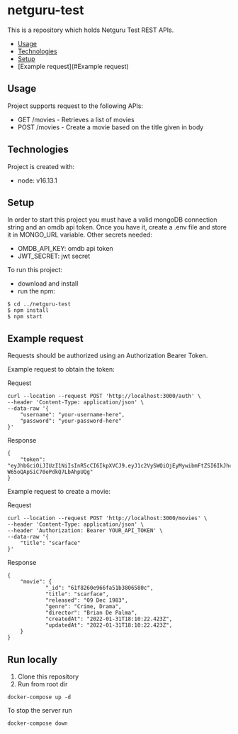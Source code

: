 # netguru-test
This is a repository which holds Netguru Test REST APIs.

* [Usage](#usage)
* [Technologies](#technologies)
* [Setup](#setup)
* [Example request](#Example request)



## Usage
Project supports request to the following APIs:
- GET ​/movies - Retrieves a list of movies
- POST ​/movies - Create a movie based on the title given in body


## Technologies
Project is created with:
- node: v16.13.1

## Setup
In order to start this project you must have a valid mongoDB connection string and an omdb api token.
Once you have it, create a .env file and store it in MONGO_URL variable.
Other secrets needed:
 - OMDB_API_KEY: omdb api token
 - JWT_SECRET: jwt secret

To run this project:
* download and install
* run the npm:
```
$ cd ../netguru-test
$ npm install
$ npm start
```

## Example request
Requests should be authorized using an Authorization Bearer Token.

Example request to obtain the token:

Request

```
curl --location --request POST 'http://localhost:3000/auth' \
--header 'Content-Type: application/json' \
--data-raw '{
    "username": "your-username-here",
    "password": "your-password-here"
}'
```

Response

```
{
    "token": "eyJhbGciOiJIUzI1NiIsInR5cCI6IkpXVCJ9.eyJ1c2VySWQiOjEyMywibmFtZSI6IkJhc2ljIFRob21hcyIsInJvbGUiOiJiYXNpYyIsImlhdCI6MTYwNjIyMTgzOCwiZXhwIjoxNjA2MjIzNjM4LCJpc3MiOiJodHRwczovL3d3dy5uZXRndXJ1LmNvbS8iLCJzdWIiOiIxMjMifQ.KjZ3zZM1lZa1SB8U-W65oQApSiC70ePdkQ7LbAhpUQg"
}
```

Example request to create a movie:

Request

```
curl --location --request POST 'http://localhost:3000/movies' \
--header 'Content-Type: application/json' \
--header 'Authorization: Bearer YOUR_API_TOKEN' \
--data-raw '{
    "title": "scarface"
}'
```

Response

```
{
    "movie": {
            "_id": "61f8260e966fa51b3806580c",
            "title": "scarface",
            "released": "09 Dec 1983",
            "genre": "Crime, Drama",
            "director": "Brian De Palma",
            "createdAt": "2022-01-31T18:10:22.423Z",
            "updatedAt": "2022-01-31T18:10:22.423Z",
    }
}
```

## Run locally

1. Clone this repository
1. Run from root dir

```
docker-compose up -d
```

To stop the server run

```
docker-compose down
```
